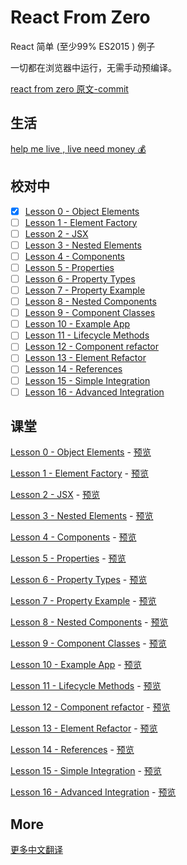 # React From Zero

React 简单 (至少99% ES2015 ) 例子

一切都在浏览器中运行，无需手动预编译。

[react from zero 原文-commit](https://github.com/kay-is/react-from-zero/tree/9295efa36c5be78b0e3767425afcf238290b9051)

## 生活

[help me live , live need money 💰](https://github.com/chinanf-boy/live-need-money)

## 校对中

- [x] [Lesson 0 - Object Elements](https://github.com/chinanf-boy/react-from-zero/blob/master/docs/00-object-elements.html)
- [ ] [Lesson 1 - Element Factory](https://github.com/chinanf-boy/react-from-zero/blob/master/docs/01-element-factory.html)
- [ ] [Lesson 2 - JSX](https://github.com/chinanf-boy/react-from-zero/blob/master/docs/02-jsx.html)
- [ ] [Lesson 3 - Nested Elements](https://github.com/chinanf-boy/react-from-zero/blob/master/docs/03-nested-elements.html)
- [ ] [Lesson 4 - Components](https://github.com/chinanf-boy/react-from-zero/blob/master/docs/04-components.html)
- [ ] [Lesson 5 - Properties](https://github.com/chinanf-boy/react-from-zero/blob/master/docs/05-properties.html)
- [ ] [Lesson 6 - Property Types](https://github.com/chinanf-boy/react-from-zero/blob/master/docs/06-property-types.html)
- [ ] [Lesson 7 - Property Example](https://github.com/chinanf-boy/react-from-zero/blob/master/docs/07-property-example.html)
- [ ] [Lesson 8 - Nested Components](https://github.com/chinanf-boy/react-from-zero/blob/master/docs/08-nested-components.html)
- [ ] [Lesson 9 - Component Classes](https://github.com/chinanf-boy/react-from-zero/blob/master/docs/09-component-classes.html)
- [ ] [Lesson 10 - Example App](https://github.com/chinanf-boy/react-from-zero/blob/master/docs/10-example-app.html)
- [ ] [Lesson 11 - Lifecycle Methods](https://github.com/chinanf-boy/react-from-zero/blob/master/docs/11-lifecycle-methods.html)
- [ ] [Lesson 12 - Component refactor](https://github.com/chinanf-boy/react-from-zero/blob/master/docs/12-component-refactor.html)
- [ ] [Lesson 13 - Element Refactor](https://github.com/chinanf-boy/react-from-zero/blob/master/docs/13-element-refactor.html)
- [ ] [Lesson 14 - References](https://github.com/chinanf-boy/react-from-zero/blob/master/docs/14-references.html)
- [ ] [Lesson 15 - Simple Integration](https://github.com/chinanf-boy/react-from-zero/blob/master/docs/15-simple-integration.html)
- [ ] [Lesson 16 - Advanced Integration](https://github.com/chinanf-boy/react-from-zero/blob/master/docs/16-advanced-integration.html)

## 课堂

[Lesson 0 - Object Elements](https://github.com/chinanf-boy/react-from-zero/blob/master/docs/00-object-elements.html) -
[预览](https://chinanf-boy.github.io/react-from-zero/00-object-elements.html)

[Lesson 1 - Element Factory](https://github.com/chinanf-boy/react-from-zero/blob/master/docs/01-element-factory.html) -
[预览](https://chinanf-boy.github.io/react-from-zero/01-element-factory.html)

[Lesson 2 - JSX](https://github.com/chinanf-boy/react-from-zero/blob/master/docs/02-jsx.html) -
[预览](https://chinanf-boy.github.io/react-from-zero/02-jsx.html)

[Lesson 3 - Nested Elements](https://github.com/chinanf-boy/react-from-zero/blob/master/docs/03-nested-elements.html) -
[预览](https://chinanf-boy.github.io/react-from-zero/03-nested-elements.html)

[Lesson 4 - Components](https://github.com/chinanf-boy/react-from-zero/blob/master/docs/04-components.html) -
[预览](https://chinanf-boy.github.io/react-from-zero/04-components.html)

[Lesson 5 - Properties](https://github.com/chinanf-boy/react-from-zero/blob/master/docs/05-properties.html) -
[预览](https://chinanf-boy.github.io/react-from-zero/05-properties.html)

[Lesson 6 - Property Types](https://github.com/chinanf-boy/react-from-zero/blob/master/docs/06-property-types.html) -
[预览](https://chinanf-boy.github.io/react-from-zero/06-property-types.html)

[Lesson 7 - Property Example](https://github.com/chinanf-boy/react-from-zero/blob/master/docs/07-property-example.html) -
[预览](https://chinanf-boy.github.io/react-from-zero/07-property-example.html)

[Lesson 8 - Nested Components](https://github.com/chinanf-boy/react-from-zero/blob/master/docs/08-nested-components.html) -
[预览](https://chinanf-boy.github.io/react-from-zero/08-nested-components.html)

[Lesson 9 - Component Classes](https://github.com/chinanf-boy/react-from-zero/blob/master/docs/09-component-classes.html) -
[预览](https://chinanf-boy.github.io/react-from-zero/09-component-classes.html)

[Lesson 10 - Example App](https://github.com/chinanf-boy/react-from-zero/blob/master/docs/10-example-app.html) -
[预览](https://chinanf-boy.github.io/react-from-zero/10-example-app.html)

[Lesson 11 - Lifecycle Methods](https://github.com/chinanf-boy/react-from-zero/blob/master/docs/11-lifecycle-methods.html) -
[预览](https://chinanf-boy.github.io/react-from-zero/11-lifecycle-methods.html)

[Lesson 12 - Component refactor](https://github.com/chinanf-boy/react-from-zero/blob/master/docs/12-component-refactor.html) -
[预览](https://chinanf-boy.github.io/react-from-zero/12-component-refactor.html)

[Lesson 13 - Element Refactor](https://github.com/chinanf-boy/react-from-zero/blob/master/docs/13-element-refactor.html) -
[预览](https://chinanf-boy.github.io/react-from-zero/13-element-refactor.html)

[Lesson 14 - References](https://github.com/chinanf-boy/react-from-zero/blob/master/docs/14-references.html) -
[预览](https://chinanf-boy.github.io/react-from-zero/14-references.html)

[Lesson 15 - Simple Integration](https://github.com/chinanf-boy/react-from-zero/blob/master/docs/15-simple-integration.html) -
[预览](https://chinanf-boy.github.io/react-from-zero/15-simple-integration.html)

[Lesson 16 - Advanced Integration](https://github.com/chinanf-boy/react-from-zero/blob/master/docs/16-advanced-integration.html) -
[预览](https://chinanf-boy.github.io/react-from-zero/16-advanced-integration.html)


## More

[更多中文翻译](https://github.com/chinanf-boy/chinese-translate-list)